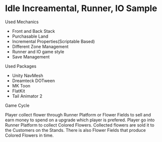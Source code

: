 # Idle Increamental, Runner, IO Sample 

Used Mechanics

- Front and Back Stack
- Purchasable Land
- Incremental Properties(Scriptable Based)
- Different Zone Management
- Runner and IO game style
- Save Management

Used Packages

- Unity NavMesh
- Dreamteck DOTween
- MK Toon
- FlatKit
- Tail Animator 2

Game Cycle

  Player collect flower through Runner Platform or Flower Fields to sell and earn money to spend on a upgrade which player is prefered. Player 
go into Runner Platform to collect Colored Flowers. Collected flowers are sold it to the Customers on the Stands. There is also Flower Fields 
that produce Colored Flowers in time. 
  

